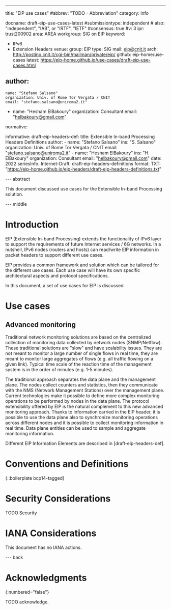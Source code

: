 ---
title: "EIP use cases"
#abbrev: "TODO - Abbreviation"
category: info

docname: draft-eip-use-cases-latest
#submissiontype: independent  # also: "independent", "IAB", or "IRTF", "IETF"
#consensus: true
#v: 3
ipr: trust200902
area: AREA
workgroup: SIG on EIP
keyword:
 - IPv6
 - Extension Headers
venue:
  group: EIP
  type: SIG
  mail: eip@cnit.it
  arch: http://postino.cnit.it/cgi-bin/mailman/private/eip/
  github: eip-home/use-cases
  latest: https://eip-home.github.io/use-cases/draft-eip-use-cases.html

author:
 -
    name: "Stefano Salsano"
    organization: Univ. of Rome Tor Vergata / CNIT
    email: "stefano.salsano@uniroma2.it"
 -
    name: "Hesham ElBakoury"
    organization: Consultant
    email: "helbakoury@gmail.com"

normative:

informative:
  draft-eip-headers-def:
    title: Extensible In-band Processing Headers Definitions
    author: 
	 -
	    name: "Stefano Salsano"
	    ins: "S. Salsano"
	    organization: Univ. of Rome Tor Vergata / CNIT
	    email: "stefano.salsano@uniroma2.it"
	 -
	    name: "Hesham ElBakoury"
	    ins: "H. ElBakoury"
	    organization: Consultant
	    email: "helbakoury@gmail.com"
	date: 2022
	seriesInfo: 
	   Internet-Draft: draft-eip-headers-definitions
	format:
	   TXT: "https://eip-home.github.io/eip-headers/draft-eip-headers-definitions.txt"

--- abstract

This document discussed use cases for the Extensible In-band Processing solution.

--- middle

# Introduction

EIP (Extensible In-band Processing) extends the functionality of IPv6 layer to support the requirements of future Internet services / 6G networks. In a nutshell, IPv6 nodes (routers and hosts) can read/write EIP information in packet headers to support different use cases.

EIP provides a common framework and solution which can be tailored for the different use cases. Each use case will have its own specific architectural aspects and protocol specifications.

In this document, a set of use cases for EIP is discussed. 

# Use cases

## Advanced monitoring

Traditional network monitoring solutions are based on the centralized collection of monitoring data collected by network nodes (SNMP/Netflow). These traditional solutions are "slow" and have scalability issues. They are not meant to monitor a large number of single flows in real time, they are meant to monitor large aggregates of flows (e.g. all traffic flowing on a given link). Typical time scale of the reaction time of the management system is in the order of minutes (e.g. 1-5 minutes).

The traditional approach separates the data plane and the management plane. The nodes collect counters and statistics, then they communicate with the NMS (Network Management Stations) over the management plane. 
Current technologies make it possible to define more complex monitoring operations to be performed by nodes in the data plane. The protocol extensibility offered by EIP is the natural complement to this new advanced monitoring approach. Thanks to information carried in the EIP header, it is possible to use the data plane also to synchronize monitoring operations across different nodes and it is possible to collect monitoring information in real time. Data plane entities can be used to sample and aggregate monitoring information. 

Different EIP Information Elements are described in [draft-eip-headers-def].




# Conventions and Definitions

{::boilerplate bcp14-tagged}


# Security Considerations

TODO Security


# IANA Considerations

This document has no IANA actions.


--- back

# Acknowledgments
{:numbered="false"}

TODO acknowledge.

